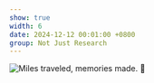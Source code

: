 ```yaml
---
show: true
width: 6
date: 2024-12-12 00:01:00 +0800
group: Not Just Research
---
```

<div>
    <img data-src="{{ 'assets/images/etc/21.jpg' | relative_url }}" class="lazy w-100 rounded" src="{{ '/assets/images/etc/21.jpg' | relative_url }}" data-toggle="tooltip" data-placement="top" title="Miles traveled, memories made. 🌄">
</div>